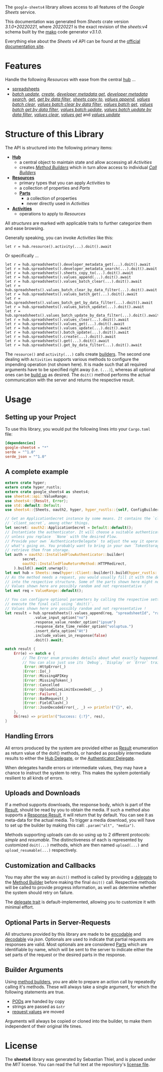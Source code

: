 <!---
DO NOT EDIT !
This file was generated automatically from 'src/mako/api/README.md.mako'
DO NOT EDIT !
-->
The `google-sheets4` library allows access to all features of the *Google Sheets* service.

This documentation was generated from *Sheets* crate version *3.1.0+20220221*, where *20220221* is the exact revision of the *sheets:v4* schema built by the [mako](http://www.makotemplates.org/) code generator *v3.1.0*.

Everything else about the *Sheets* *v4* API can be found at the
[official documentation site](https://developers.google.com/sheets/).
# Features

Handle the following *Resources* with ease from the central [hub](https://docs.rs/google-sheets4/3.1.0+20220221/google_sheets4/Sheets) ... 

* [spreadsheets](https://docs.rs/google-sheets4/3.1.0+20220221/google_sheets4/api::Spreadsheet)
 * [*batch update*](https://docs.rs/google-sheets4/3.1.0+20220221/google_sheets4/api::SpreadsheetBatchUpdateCall), [*create*](https://docs.rs/google-sheets4/3.1.0+20220221/google_sheets4/api::SpreadsheetCreateCall), [*developer metadata get*](https://docs.rs/google-sheets4/3.1.0+20220221/google_sheets4/api::SpreadsheetDeveloperMetadataGetCall), [*developer metadata search*](https://docs.rs/google-sheets4/3.1.0+20220221/google_sheets4/api::SpreadsheetDeveloperMetadataSearchCall), [*get*](https://docs.rs/google-sheets4/3.1.0+20220221/google_sheets4/api::SpreadsheetGetCall), [*get by data filter*](https://docs.rs/google-sheets4/3.1.0+20220221/google_sheets4/api::SpreadsheetGetByDataFilterCall), [*sheets copy to*](https://docs.rs/google-sheets4/3.1.0+20220221/google_sheets4/api::SpreadsheetSheetCopyToCall), [*values append*](https://docs.rs/google-sheets4/3.1.0+20220221/google_sheets4/api::SpreadsheetValueAppendCall), [*values batch clear*](https://docs.rs/google-sheets4/3.1.0+20220221/google_sheets4/api::SpreadsheetValueBatchClearCall), [*values batch clear by data filter*](https://docs.rs/google-sheets4/3.1.0+20220221/google_sheets4/api::SpreadsheetValueBatchClearByDataFilterCall), [*values batch get*](https://docs.rs/google-sheets4/3.1.0+20220221/google_sheets4/api::SpreadsheetValueBatchGetCall), [*values batch get by data filter*](https://docs.rs/google-sheets4/3.1.0+20220221/google_sheets4/api::SpreadsheetValueBatchGetByDataFilterCall), [*values batch update*](https://docs.rs/google-sheets4/3.1.0+20220221/google_sheets4/api::SpreadsheetValueBatchUpdateCall), [*values batch update by data filter*](https://docs.rs/google-sheets4/3.1.0+20220221/google_sheets4/api::SpreadsheetValueBatchUpdateByDataFilterCall), [*values clear*](https://docs.rs/google-sheets4/3.1.0+20220221/google_sheets4/api::SpreadsheetValueClearCall), [*values get*](https://docs.rs/google-sheets4/3.1.0+20220221/google_sheets4/api::SpreadsheetValueGetCall) and [*values update*](https://docs.rs/google-sheets4/3.1.0+20220221/google_sheets4/api::SpreadsheetValueUpdateCall)




# Structure of this Library

The API is structured into the following primary items:

* **[Hub](https://docs.rs/google-sheets4/3.1.0+20220221/google_sheets4/Sheets)**
    * a central object to maintain state and allow accessing all *Activities*
    * creates [*Method Builders*](https://docs.rs/google-sheets4/3.1.0+20220221/google_sheets4/client::MethodsBuilder) which in turn
      allow access to individual [*Call Builders*](https://docs.rs/google-sheets4/3.1.0+20220221/google_sheets4/client::CallBuilder)
* **[Resources](https://docs.rs/google-sheets4/3.1.0+20220221/google_sheets4/client::Resource)**
    * primary types that you can apply *Activities* to
    * a collection of properties and *Parts*
    * **[Parts](https://docs.rs/google-sheets4/3.1.0+20220221/google_sheets4/client::Part)**
        * a collection of properties
        * never directly used in *Activities*
* **[Activities](https://docs.rs/google-sheets4/3.1.0+20220221/google_sheets4/client::CallBuilder)**
    * operations to apply to *Resources*

All *structures* are marked with applicable traits to further categorize them and ease browsing.

Generally speaking, you can invoke *Activities* like this:

```Rust,ignore
let r = hub.resource().activity(...).doit().await
```

Or specifically ...

```ignore
let r = hub.spreadsheets().developer_metadata_get(...).doit().await
let r = hub.spreadsheets().developer_metadata_search(...).doit().await
let r = hub.spreadsheets().sheets_copy_to(...).doit().await
let r = hub.spreadsheets().values_append(...).doit().await
let r = hub.spreadsheets().values_batch_clear(...).doit().await
let r = hub.spreadsheets().values_batch_clear_by_data_filter(...).doit().await
let r = hub.spreadsheets().values_batch_get(...).doit().await
let r = hub.spreadsheets().values_batch_get_by_data_filter(...).doit().await
let r = hub.spreadsheets().values_batch_update(...).doit().await
let r = hub.spreadsheets().values_batch_update_by_data_filter(...).doit().await
let r = hub.spreadsheets().values_clear(...).doit().await
let r = hub.spreadsheets().values_get(...).doit().await
let r = hub.spreadsheets().values_update(...).doit().await
let r = hub.spreadsheets().batch_update(...).doit().await
let r = hub.spreadsheets().create(...).doit().await
let r = hub.spreadsheets().get(...).doit().await
let r = hub.spreadsheets().get_by_data_filter(...).doit().await
```

The `resource()` and `activity(...)` calls create [builders][builder-pattern]. The second one dealing with `Activities` 
supports various methods to configure the impending operation (not shown here). It is made such that all required arguments have to be 
specified right away (i.e. `(...)`), whereas all optional ones can be [build up][builder-pattern] as desired.
The `doit()` method performs the actual communication with the server and returns the respective result.

# Usage

## Setting up your Project

To use this library, you would put the following lines into your `Cargo.toml` file:

```toml
[dependencies]
google-sheets4 = "*"
serde = "^1.0"
serde_json = "^1.0"
```

## A complete example

```Rust
extern crate hyper;
extern crate hyper_rustls;
extern crate google_sheets4 as sheets4;
use sheets4::api::ValueRange;
use sheets4::{Result, Error};
use std::default::Default;
use sheets4::{Sheets, oauth2, hyper, hyper_rustls::{self, ConfigBuilderExt}};

// Get an ApplicationSecret instance by some means. It contains the `client_id` and 
// `client_secret`, among other things.
let secret: oauth2::ApplicationSecret = Default::default();
// Instantiate the authenticator. It will choose a suitable authentication flow for you, 
// unless you replace  `None` with the desired Flow.
// Provide your own `AuthenticatorDelegate` to adjust the way it operates and get feedback about 
// what's going on. You probably want to bring in your own `TokenStorage` to persist tokens and
// retrieve them from storage.
let auth = oauth2::InstalledFlowAuthenticator::builder(
        secret,
        oauth2::InstalledFlowReturnMethod::HTTPRedirect,
    ).build().await.unwrap();
let mut hub = Sheets::new(hyper::Client::builder().build(hyper_rustls::HttpsConnectorBuilder::with_native_roots().https_or_http().enable_http1().enable_http2().build()), auth);
// As the method needs a request, you would usually fill it with the desired information
// into the respective structure. Some of the parts shown here might not be applicable !
// Values shown here are possibly random and not representative !
let mut req = ValueRange::default();

// You can configure optional parameters by calling the respective setters at will, and
// execute the final call using `doit()`.
// Values shown here are possibly random and not representative !
let result = hub.spreadsheets().values_append(req, "spreadsheetId", "range")
             .value_input_option("no")
             .response_value_render_option("ipsum")
             .response_date_time_render_option("voluptua.")
             .insert_data_option("At")
             .include_values_in_response(false)
             .doit().await;

match result {
    Err(e) => match e {
        // The Error enum provides details about what exactly happened.
        // You can also just use its `Debug`, `Display` or `Error` traits
         Error::HttpError(_)
        |Error::Io(_)
        |Error::MissingAPIKey
        |Error::MissingToken(_)
        |Error::Cancelled
        |Error::UploadSizeLimitExceeded(_, _)
        |Error::Failure(_)
        |Error::BadRequest(_)
        |Error::FieldClash(_)
        |Error::JsonDecodeError(_, _) => println!("{}", e),
    },
    Ok(res) => println!("Success: {:?}", res),
}

```
## Handling Errors

All errors produced by the system are provided either as [Result](https://docs.rs/google-sheets4/3.1.0+20220221/google_sheets4/client::Result) enumeration as return value of
the doit() methods, or handed as possibly intermediate results to either the 
[Hub Delegate](https://docs.rs/google-sheets4/3.1.0+20220221/google_sheets4/client::Delegate), or the [Authenticator Delegate](https://docs.rs/yup-oauth2/*/yup_oauth2/trait.AuthenticatorDelegate.html).

When delegates handle errors or intermediate values, they may have a chance to instruct the system to retry. This 
makes the system potentially resilient to all kinds of errors.

## Uploads and Downloads
If a method supports downloads, the response body, which is part of the [Result](https://docs.rs/google-sheets4/3.1.0+20220221/google_sheets4/client::Result), should be
read by you to obtain the media.
If such a method also supports a [Response Result](https://docs.rs/google-sheets4/3.1.0+20220221/google_sheets4/client::ResponseResult), it will return that by default.
You can see it as meta-data for the actual media. To trigger a media download, you will have to set up the builder by making
this call: `.param("alt", "media")`.

Methods supporting uploads can do so using up to 2 different protocols: 
*simple* and *resumable*. The distinctiveness of each is represented by customized 
`doit(...)` methods, which are then named `upload(...)` and `upload_resumable(...)` respectively.

## Customization and Callbacks

You may alter the way an `doit()` method is called by providing a [delegate](https://docs.rs/google-sheets4/3.1.0+20220221/google_sheets4/client::Delegate) to the 
[Method Builder](https://docs.rs/google-sheets4/3.1.0+20220221/google_sheets4/client::CallBuilder) before making the final `doit()` call. 
Respective methods will be called to provide progress information, as well as determine whether the system should 
retry on failure.

The [delegate trait](https://docs.rs/google-sheets4/3.1.0+20220221/google_sheets4/client::Delegate) is default-implemented, allowing you to customize it with minimal effort.

## Optional Parts in Server-Requests

All structures provided by this library are made to be [encodable](https://docs.rs/google-sheets4/3.1.0+20220221/google_sheets4/client::RequestValue) and 
[decodable](https://docs.rs/google-sheets4/3.1.0+20220221/google_sheets4/client::ResponseResult) via *json*. Optionals are used to indicate that partial requests are responses 
are valid.
Most optionals are are considered [Parts](https://docs.rs/google-sheets4/3.1.0+20220221/google_sheets4/client::Part) which are identifiable by name, which will be sent to 
the server to indicate either the set parts of the request or the desired parts in the response.

## Builder Arguments

Using [method builders](https://docs.rs/google-sheets4/3.1.0+20220221/google_sheets4/client::CallBuilder), you are able to prepare an action call by repeatedly calling it's methods.
These will always take a single argument, for which the following statements are true.

* [PODs][wiki-pod] are handed by copy
* strings are passed as `&str`
* [request values](https://docs.rs/google-sheets4/3.1.0+20220221/google_sheets4/client::RequestValue) are moved

Arguments will always be copied or cloned into the builder, to make them independent of their original life times.

[wiki-pod]: http://en.wikipedia.org/wiki/Plain_old_data_structure
[builder-pattern]: http://en.wikipedia.org/wiki/Builder_pattern
[google-go-api]: https://github.com/google/google-api-go-client

# License
The **sheets4** library was generated by Sebastian Thiel, and is placed 
under the *MIT* license.
You can read the full text at the repository's [license file][repo-license].

[repo-license]: https://github.com/Byron/google-apis-rsblob/main/LICENSE.md
